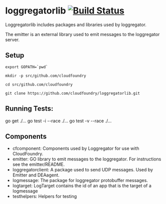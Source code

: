 loggregatorlib [![Build Status](https://travis-ci.org/cloudfoundry/loggregatorlib.png?branch=master)](https://travis-ci.org/cloudfoundry/loggregatorlib)
==================

Loggregatorlib includes packages and libraries used by loggregator.

The emitter is an external library used to emit messages to the loggregator server.


Setup
------------------

    export GOPATH=`pwd`

    mkdir -p src/github.com/cloudfoundry

    cd src/github.com/cloudfoundry

    git clone https://github.com/cloudfoundry/loggregatorlib.git



Running Tests:
------------------

   go get ./...
   go test -i --race ./...
   go test -v --race ./...


Components
------------------

*   cfcomponent: Components used by Loggregator for use with CloudFoundry.
*   emitter:  GO library to emit messages to the loggregator. For instructions see the emitter/README.
*   loggregatorclient: A package used to send UDP messages. Used by Emitter and DEAagent.
*   logmessage: The package for loggregator protobuffer messages.
*   logtarget: LogTarget contains the id of an app that is the target of a logmessage
*   testhelpers: Helpers for testing
